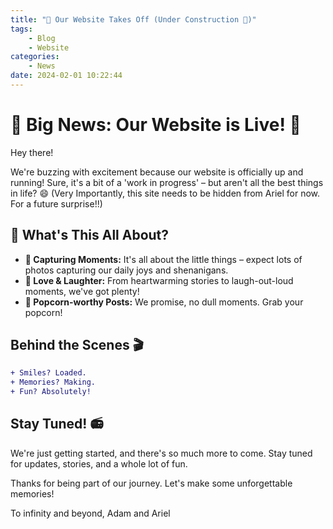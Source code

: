```yaml
---
title: "🚀 Our Website Takes Off (Under Construction 🚧)"
tags:
    - Blog
    - Website
categories:
    - News
date: 2024-02-01 10:22:44
---
```


# 🥳 Big News: Our Website is Live! 🎉

Hey there!

We're buzzing with excitement because our website is officially up and running! Sure, it's a bit of a 'work in progress' – but aren't all the best things in life? 😄
(Very Importantly, this site needs to be hidden from Ariel for now. For a future surprise!!)

## 🌟 What's This All About?

- **📸 Capturing Moments:** It's all about the little things – expect lots of photos capturing our daily joys and shenanigans.
- **💖 Love & Laughter:** From heartwarming stories to laugh-out-loud moments, we've got plenty!
- **🍿 Popcorn-worthy Posts:** We promise, no dull moments. Grab your popcorn!

## Behind the Scenes 🎬

```diff
+ Smiles? Loaded.
+ Memories? Making.
+ Fun? Absolutely!
```

## Stay Tuned! 📻

We're just getting started, and there's so much more to come. Stay tuned for updates, stories, and a whole lot of fun.

Thanks for being part of our journey. Let's make some unforgettable memories!

To infinity and beyond,
Adam and Ariel
